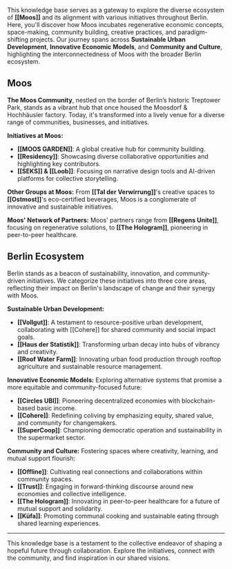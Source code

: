 This knowledge base serves as a gateway to explore the diverse ecosystem of **[[Moos]]** and its alignment with various initiatives throughout Berlin. Here, you'll discover how Moos incubates regenerative economic concepts, space-making, community building, creative practices, and paradigm-shifting projects. Our journey spans across **Sustainable Urban Development**, **Innovative Economic Models**, and **Community and Culture**, highlighting the interconnectedness of Moos with the broader Berlin ecosystem.

## Moos

**The Moos Community**, nestled on the border of Berlin’s historic Treptower Park, stands as a vibrant hub that once housed the Moosdorf & Hochhäusler factory. Today, it's transformed into a lively venue for a diverse range of communities, businesses, and initiatives.

**Initiatives at Moos:**
- **[[MOOS GARDEN]]**: A global creative hub for community building.
- **[[Residency]]**: Showcasing diverse collaborative opportunities and highlighting key contributors.
- **[[SEKS]] & [[Loob]]**: Focusing on narrative design tools and AI-driven platforms for collective storytelling.

**Other Groups at Moos:** From **[[Tal der Verwirrung]]**'s creative spaces to **[[Ostmost]]**'s eco-certified beverages, Moos is a conglomerate of innovative and sustainable initiatives.

**Moos' Network of Partners:** Moos' partners range from **[[Regens Unite]]**, focusing on regenerative solutions, to **[[The Hologram]]**, pioneering in peer-to-peer healthcare.

## Berlin Ecosystem

Berlin stands as a beacon of sustainability, innovation, and community-driven initiatives. We categorize these initiatives into three core areas, reflecting their impact on Berlin's landscape of change and their synergy with Moos.

**Sustainable Urban Development:**
- **[[Vollgut]]**: A testament to resource-positive urban development, collaborating with [[Cohere]] for shared community and social impact goals.
- **[[Haus der Statistik]]**: Transforming urban decay into hubs of vibrancy and creativity.
- **[[Roof Water Farm]]**: Innovating urban food production through rooftop agriculture and sustainable resource management.

**Innovative Economic Models:** Exploring alternative systems that promise a more equitable and community-focused future:
- **[[Circles UBI]]**: Pioneering decentralized economies with blockchain-based basic income.
- **[[Cohere]]**: Redefining coliving by emphasizing equity, shared value, and community for changemakers.
- **[[SuperCoop]]**: Championing democratic operation and sustainability in the supermarket sector.

**Community and Culture:** Fostering spaces where creativity, learning, and mutual support flourish:
- **[[Offline]]**: Cultivating real connections and collaborations within community spaces.
- **[[Trust]]**: Engaging in forward-thinking discourse around new economies and collective intelligence.
- **[[The Hologram]]**: Innovating in peer-to-peer healthcare for a future of mutual support and solidarity.
- **[[Küfa]]**: Promoting communal cooking and sustainable eating through shared learning experiences.


---

This knowledge base is a testament to the collective endeavor of shaping a hopeful future through collaboration. Explore the initiatives, connect with the community, and find inspiration in our shared visions.